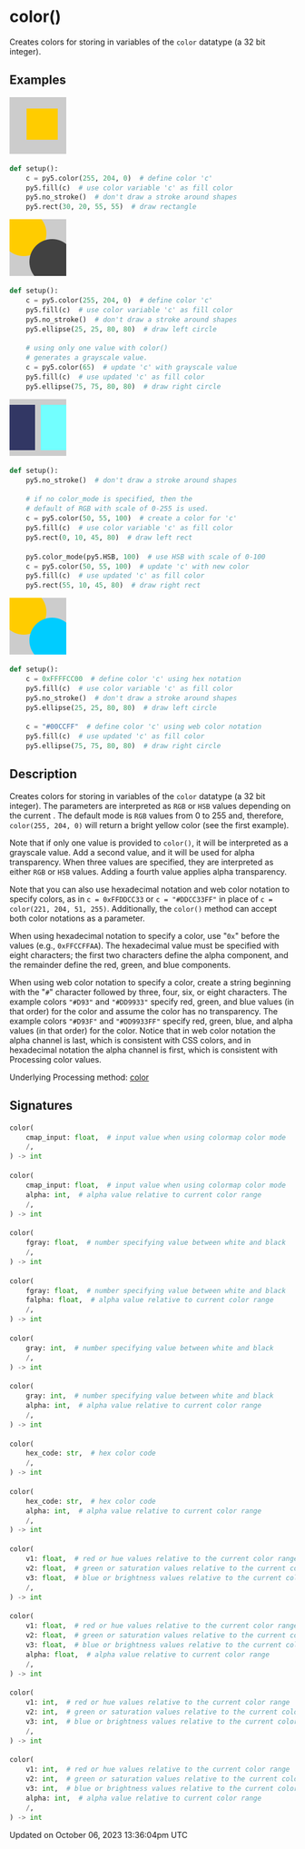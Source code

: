 # color()

Creates colors for storing in variables of the `color` datatype (a 32 bit integer).

## Examples

<div class="example-table">

<div class="example-row"><div class="example-cell-image">

![example picture for color()](/images/reference/Sketch_color_0.png)

</div><div class="example-cell-code">

```python
def setup():
    c = py5.color(255, 204, 0)  # define color 'c'
    py5.fill(c)  # use color variable 'c' as fill color
    py5.no_stroke()  # don't draw a stroke around shapes
    py5.rect(30, 20, 55, 55)  # draw rectangle
```

</div></div>

<div class="example-row"><div class="example-cell-image">

![example picture for color()](/images/reference/Sketch_color_1.png)

</div><div class="example-cell-code">

```python
def setup():
    c = py5.color(255, 204, 0)  # define color 'c'
    py5.fill(c)  # use color variable 'c' as fill color
    py5.no_stroke()  # don't draw a stroke around shapes
    py5.ellipse(25, 25, 80, 80)  # draw left circle
    
    # using only one value with color()
    # generates a grayscale value.
    c = py5.color(65)  # update 'c' with grayscale value
    py5.fill(c)  # use updated 'c' as fill color
    py5.ellipse(75, 75, 80, 80)  # draw right circle
```

</div></div>

<div class="example-row"><div class="example-cell-image">

![example picture for color()](/images/reference/Sketch_color_2.png)

</div><div class="example-cell-code">

```python
def setup():
    py5.no_stroke()  # don't draw a stroke around shapes
    
    # if no color_mode is specified, then the
    # default of RGB with scale of 0-255 is used.
    c = py5.color(50, 55, 100)  # create a color for 'c'
    py5.fill(c)  # use color variable 'c' as fill color
    py5.rect(0, 10, 45, 80)  # draw left rect
    
    py5.color_mode(py5.HSB, 100)  # use HSB with scale of 0-100
    c = py5.color(50, 55, 100)  # update 'c' with new color
    py5.fill(c)  # use updated 'c' as fill color
    py5.rect(55, 10, 45, 80)  # draw right rect
```

</div></div>

<div class="example-row"><div class="example-cell-image">

![example picture for color()](/images/reference/Sketch_color_3.png)

</div><div class="example-cell-code">

```python
def setup():
    c = 0xFFFFCC00  # define color 'c' using hex notation
    py5.fill(c)  # use color variable 'c' as fill color
    py5.no_stroke()  # don't draw a stroke around shapes
    py5.ellipse(25, 25, 80, 80)  # draw left circle
    
    c = "#00CCFF"  # define color 'c' using web color notation
    py5.fill(c)  # use updated 'c' as fill color
    py5.ellipse(75, 75, 80, 80)  # draw right circle
```

</div></div>

</div>

## Description

Creates colors for storing in variables of the `color` datatype (a 32 bit integer). The parameters are interpreted as `RGB` or `HSB` values depending on the current [](sketch_color_mode). The default mode is `RGB` values from 0 to 255 and, therefore, `color(255, 204, 0)` will return a bright yellow color (see the first example).

Note that if only one value is provided to `color()`, it will be interpreted as a grayscale value. Add a second value, and it will be used for alpha transparency. When three values are specified, they are interpreted as either `RGB` or `HSB` values. Adding a fourth value applies alpha transparency.

Note that you can also use hexadecimal notation and web color notation to specify colors, as in `c = 0xFFDDCC33` or `c = "#DDCC33FF"` in place of `c = color(221, 204, 51, 255)`. Additionally, the `color()` method can accept both color notations as a parameter.

When using hexadecimal notation to specify a color, use "`0x`" before the values (e.g., `0xFFCCFFAA`). The hexadecimal value must be specified with eight characters; the first two characters define the alpha component, and the remainder define the red, green, and blue components.

When using web color notation to specify a color, create a string beginning with the "`#`" character followed by three, four, six, or eight characters. The example colors `"#D93"` and `"#DD9933"` specify red, green, and blue values (in that order) for the color and assume the color has no transparency. The example colors `"#D93F"` and `"#DD9933FF"` specify red, green, blue, and alpha values (in that order) for the color. Notice that in web color notation the alpha channel is last, which is consistent with CSS colors, and in hexadecimal notation the alpha channel is first, which is consistent with Processing color values.

Underlying Processing method: [color](https://processing.org/reference/color_.html)

## Signatures

```python
color(
    cmap_input: float,  # input value when using colormap color mode
    /,
) -> int

color(
    cmap_input: float,  # input value when using colormap color mode
    alpha: int,  # alpha value relative to current color range
    /,
) -> int

color(
    fgray: float,  # number specifying value between white and black
    /,
) -> int

color(
    fgray: float,  # number specifying value between white and black
    falpha: float,  # alpha value relative to current color range
    /,
) -> int

color(
    gray: int,  # number specifying value between white and black
    /,
) -> int

color(
    gray: int,  # number specifying value between white and black
    alpha: int,  # alpha value relative to current color range
    /,
) -> int

color(
    hex_code: str,  # hex color code
    /,
) -> int

color(
    hex_code: str,  # hex color code
    alpha: int,  # alpha value relative to current color range
    /,
) -> int

color(
    v1: float,  # red or hue values relative to the current color range
    v2: float,  # green or saturation values relative to the current color range
    v3: float,  # blue or brightness values relative to the current color range
    /,
) -> int

color(
    v1: float,  # red or hue values relative to the current color range
    v2: float,  # green or saturation values relative to the current color range
    v3: float,  # blue or brightness values relative to the current color range
    alpha: float,  # alpha value relative to current color range
    /,
) -> int

color(
    v1: int,  # red or hue values relative to the current color range
    v2: int,  # green or saturation values relative to the current color range
    v3: int,  # blue or brightness values relative to the current color range
    /,
) -> int

color(
    v1: int,  # red or hue values relative to the current color range
    v2: int,  # green or saturation values relative to the current color range
    v3: int,  # blue or brightness values relative to the current color range
    alpha: int,  # alpha value relative to current color range
    /,
) -> int
```

Updated on October 06, 2023 13:36:04pm UTC
